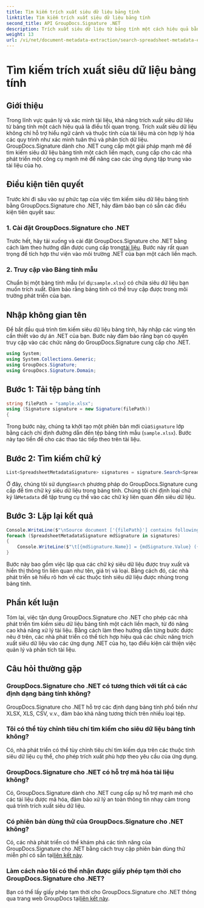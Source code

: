 ```yaml
---
title: Tìm kiếm trích xuất siêu dữ liệu bảng tính
linktitle: Tìm kiếm trích xuất siêu dữ liệu bảng tính
second_title: API GroupDocs.Signature .NET
description: Trích xuất siêu dữ liệu từ bảng tính một cách hiệu quả bằng GroupDocs.Signature cho .NET. Tăng cường quản lý và phân tích tài liệu một cách dễ dàng.
weight: 13
url: /vi/net/document-metadata-extraction/search-spreadsheet-metadata-extraction/
---
```


# Tìm kiếm trích xuất siêu dữ liệu bảng tính

## Giới thiệu
Trong lĩnh vực quản lý và xác minh tài liệu, khả năng trích xuất siêu dữ liệu từ bảng tính một cách hiệu quả là điều tối quan trọng. Trích xuất siêu dữ liệu không chỉ hỗ trợ hiểu ngữ cảnh và thuộc tính của tài liệu mà còn hợp lý hóa các quy trình như xác minh tuân thủ và phân tích dữ liệu. GroupDocs.Signature dành cho .NET cung cấp một giải pháp mạnh mẽ để tìm kiếm siêu dữ liệu bảng tính một cách liền mạch, cung cấp cho các nhà phát triển một công cụ mạnh mẽ để nâng cao các ứng dụng tập trung vào tài liệu của họ.
## Điều kiện tiên quyết
Trước khi đi sâu vào sự phức tạp của việc tìm kiếm siêu dữ liệu bảng tính bằng GroupDocs.Signature cho .NET, hãy đảm bảo bạn có sẵn các điều kiện tiên quyết sau:
### 1. Cài đặt GroupDocs.Signature cho .NET
 Trước hết, hãy tải xuống và cài đặt GroupDocs.Signature cho .NET bằng cách làm theo hướng dẫn được cung cấp trong[tài liệu](https://tutorials.groupdocs.com/signature/net/). Bước này rất quan trọng để tích hợp thư viện vào môi trường .NET của bạn một cách liền mạch.
### 2. Truy cập vào Bảng tính mẫu
Chuẩn bị một bảng tính mẫu (ví dụ:`sample.xlsx`) có chứa siêu dữ liệu bạn muốn trích xuất. Đảm bảo rằng bảng tính có thể truy cập được trong môi trường phát triển của bạn.

## Nhập không gian tên
Để bắt đầu quá trình tìm kiếm siêu dữ liệu bảng tính, hãy nhập các vùng tên cần thiết vào dự án .NET của bạn. Bước này đảm bảo rằng bạn có quyền truy cập vào các chức năng do GroupDocs.Signature cung cấp cho .NET.

```csharp
using System;
using System.Collections.Generic;
using GroupDocs.Signature;
using GroupDocs.Signature.Domain;
```
## Bước 1: Tải tệp bảng tính
```csharp
string filePath = "sample.xlsx";
using (Signature signature = new Signature(filePath))
{
```
 Trong bước này, chúng ta khởi tạo một phiên bản mới của`Signature` lớp bằng cách chỉ định đường dẫn đến tệp bảng tính mẫu (`sample.xlsx`). Bước này tạo tiền đề cho các thao tác tiếp theo trên tài liệu.
## Bước 2: Tìm kiếm chữ ký
```csharp
List<SpreadsheetMetadataSignature> signatures = signature.Search<SpreadsheetMetadataSignature>(SignatureType.Metadata);
```
 Ở đây, chúng tôi sử dụng`Search` phương pháp do GroupDocs.Signature cung cấp để tìm chữ ký siêu dữ liệu trong bảng tính. Chúng tôi chỉ định loại chữ ký là`Metadata` để tập trung cụ thể vào các chữ ký liên quan đến siêu dữ liệu.
## Bước 3: Lặp lại kết quả
```csharp
Console.WriteLine($"\nSource document ['{filePath}'] contains following signatures.");
foreach (SpreadsheetMetadataSignature mdSignature in signatures)
{
    Console.WriteLine($"\t[{mdSignature.Name}] = {mdSignature.Value} ({mdSignature.Type})");
}
```
Bước này bao gồm việc lặp qua các chữ ký siêu dữ liệu được truy xuất và hiển thị thông tin liên quan như tên, giá trị và loại. Bằng cách đó, các nhà phát triển sẽ hiểu rõ hơn về các thuộc tính siêu dữ liệu được nhúng trong bảng tính.

## Phần kết luận
Tóm lại, việc tận dụng GroupDocs.Signature cho .NET cho phép các nhà phát triển tìm kiếm siêu dữ liệu bảng tính một cách liền mạch, từ đó nâng cao khả năng xử lý tài liệu. Bằng cách làm theo hướng dẫn từng bước được nêu ở trên, các nhà phát triển có thể tích hợp hiệu quả các chức năng trích xuất siêu dữ liệu vào các ứng dụng .NET của họ, tạo điều kiện cải thiện việc quản lý và phân tích tài liệu.
## Câu hỏi thường gặp
### GroupDocs.Signature cho .NET có tương thích với tất cả các định dạng bảng tính không?
GroupDocs.Signature cho .NET hỗ trợ các định dạng bảng tính phổ biến như XLSX, XLS, CSV, v.v., đảm bảo khả năng tương thích trên nhiều loại tệp.
### Tôi có thể tùy chỉnh tiêu chí tìm kiếm cho siêu dữ liệu bảng tính không?
Có, nhà phát triển có thể tùy chỉnh tiêu chí tìm kiếm dựa trên các thuộc tính siêu dữ liệu cụ thể, cho phép trích xuất phù hợp theo yêu cầu của ứng dụng.
### GroupDocs.Signature cho .NET có hỗ trợ mã hóa tài liệu không?
Có, GroupDocs.Signature dành cho .NET cung cấp sự hỗ trợ mạnh mẽ cho các tài liệu được mã hóa, đảm bảo xử lý an toàn thông tin nhạy cảm trong quá trình trích xuất siêu dữ liệu.
### Có phiên bản dùng thử của GroupDocs.Signature cho .NET không?
 Có, các nhà phát triển có thể khám phá các tính năng của GroupDocs.Signature cho .NET bằng cách truy cập phiên bản dùng thử miễn phí có sẵn tại[liên kết này](https://releases.groupdocs.com/).
### Làm cách nào tôi có thể nhận được giấy phép tạm thời cho GroupDocs.Signature cho .NET?
 Bạn có thể lấy giấy phép tạm thời cho GroupDocs.Signature cho .NET thông qua trang web GroupDocs tại[liên kết này](https://purchase.groupdocs.com/temporary-license/).
